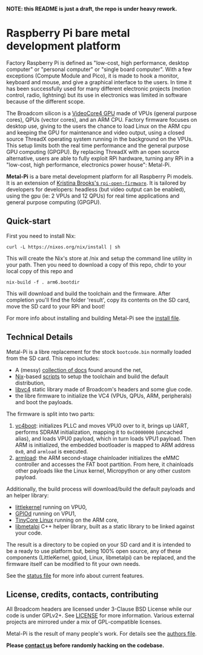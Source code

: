 **NOTE: this README is just a draft, the repo is under heavy rework.**

# Raspberry Pi bare metal development platform

Factory Raspberry Pi is defined as "low-cost, high performance, desktop computer" or "personal computer" or "single board computer". With a few exceptions (Compute Module and Pico), it is made to hook a monitor, keyboard and mouse, and give a graphical interface to the users. In time it has been successfully used for many different electronic projects (motion control, radio, lightning) but its use in electronics was limited in software because of the different scope.

The Broadcom silicon is a [VideoCore4 GPU](https://en.wikipedia.org/wiki/VideoCore) made of VPUs (general purpose cores), QPUs (vector cores), and an ARM CPU. Factory firmware focuses on desktop use, giving to the users the chance to load Linux on the ARM cpu and keeping the GPU for maintenance and video output, using a closed source ThreadX operating system running in the background on the VPUs. This setup limits both the real time performance and the general purpose GPU computing (GPGPU). By replacing ThreadX with an open source alternative, users are able to fully exploit RPi hardware, turning any RPi in a "low-cost, high performance, electronics power house": Metal-Pi.

**Metal-Pi** is a bare metal development platform for all Raspberry Pi models. It is an extension of [Kristina Brooks's `rpi-open-firmware`](https://github.com/christinaa/rpi-open-firmware). It is tailored by developers for developers: headless (but video output can be enabled), using the gpu (ie: 2 VPUs and 12 QPUs) for real time applications and general purpose computing (GPGPU).


## Quick-start

First you need to install Nix:

`curl -L https://nixos.org/nix/install | sh`

This will create the Nix's store at /nix and setup the command line utility in your path. Then you need to download a copy of this repo,
chdir to your local copy of this repo and

`nix-build -f . arm6.bootdir`

This will download and build the toolchain and the firmware. After completion you'll find the folder 'result',  copy its contents on the SD card,
move the SD card to your RPi and boot!

For more info about installing and building Metal-Pi see the [install file](INSTALL.md).


## Technical Details

Metal-Pi is a libre replacement for the stock `bootcode.bin` normally loaded from the SD card. This repo includes:

- A (messy) [collection of docs](docs/) found around the net,
- [Nix](https://nixos.org/)-based [scripts](nix/) to setup the toolchain and build the default distribution,
- [libvc4](include/libvc4) static library made of Broadcom's headers and some glue code.
- the libre firmware to initialize the VC4 (VPUs, QPUs, ARM, peripherals) and boot the payloads.

The firmware is split into two parts:
 1. [vc4boot](src/vc4boot): initializes PLLC and moves VPU0 over to it, brings up UART, performs SDRAM initialization, mapping it to `0xC0000000` (uncached alias), and loads VPU0 payload, which in turn loads VPU1 payload. Then ARM is initialized, the embedded bootloader is mapped to ARM address `0x0`, and `armload` is executed.
 2. [armload](src/armload): the ARM second-stage chainloader initializes the eMMC controller and accesses the FAT boot partition. From here, it chainloads other payloads like the Linux kernel, Micropython or any other custom payload.

Additionally, the build process will download/build the default payloads and an helper library:
- [littlekernel](https://github.com/littlekernel/lk) running on VPU0,
- [GPIOd](include/gpiod) running on VPU1,
- [TinyCore Linux](http://www.tinycorelinux.net/) running on the ARM core,
- [libmetalpi](include/libmetalpi) C++ helper library, built as a static library to be linked against your code.

The result is a directory to be copied on your SD card and it is intended to be a ready to use platform but, being 100% open source, any of these components (LittleKernel, gpiod, Linux, libmetalpi) can be replaced, and the firmware itself can be modified to fit your own needs.

See the [status file](STATUS.md) for more info about current features.


## License, credits, contacts, contributing

All Broadcom headers are licensed under 3-Clause BSD License while our code is under GPLv2+. See [LICENSE](LICENSE) for more information. Various external projects are mirrored under a mix of GPL-compatible licenses.

Metal-Pi is the result of many people's work. For details see the [authors file](AUTHORS.md).

**Please [contact us](CONTRIBUTING.md) before randomly hacking on the codebase.**
